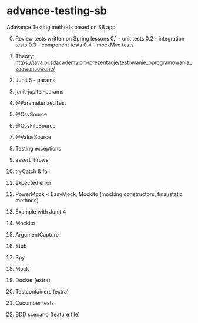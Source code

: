 # advance-testing-sb
Adavance Testing methods based on SB app

0. Review tests written on Spring lessons
0.1 - unit tests
0.2 - integration tests
0.3 - component tests
0.4 - mockMvc tests

1. Theory:
https://java.pl.sdacademy.pro/prezentacje/testowanie_oprogramowania_zaawansowane/

2. Junit 5 - params
3. junit-jupiter-params
4. @ParameterizedTest

5. @CsvSource
6. @CsvFileSource
7. @ValueSource

8. Testing exceptions
9. assertThrows
10. tryCatch & fail
11. expected error

12. PowerMock < EasyMock, Mockito (mocking constructors, final/static methods)
13. Example with Junit 4

14. Mockito
15. ArgumentCapture
16. Stub
17. Spy
18. Mock

19. Docker (extra)
20. Testcontainers (extra)

21. Cucumber tests 
22. BDD scenario (feature file)
